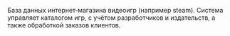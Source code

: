База данных интернет‑магазина видеоигр (например steam).
Система управляет каталогом игр, с учётом разработчиков и издательств, а также обработкой заказов клиентов.